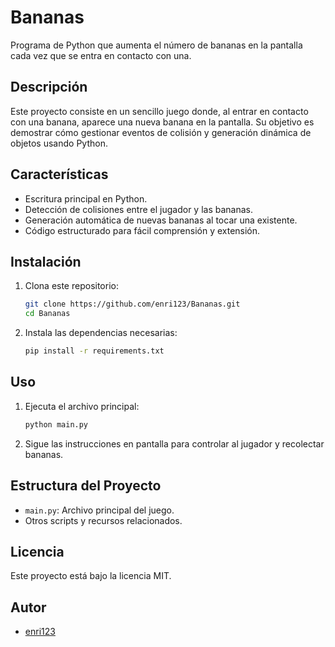# Bananas

Programa de Python que aumenta el número de bananas en la pantalla cada vez que se entra en contacto con una.

## Descripción

Este proyecto consiste en un sencillo juego donde, al entrar en contacto con una banana, aparece una nueva banana en la pantalla. Su objetivo es demostrar cómo gestionar eventos de colisión y generación dinámica de objetos usando Python.

## Características

- Escritura principal en Python.
- Detección de colisiones entre el jugador y las bananas.
- Generación automática de nuevas bananas al tocar una existente.
- Código estructurado para fácil comprensión y extensión.

## Instalación

1. Clona este repositorio:
   ```bash
   git clone https://github.com/enri123/Bananas.git
   cd Bananas
   ```

2. Instala las dependencias necesarias:
   ```bash
   pip install -r requirements.txt
   ```

## Uso

1. Ejecuta el archivo principal:
   ```bash
   python main.py
   ```

2. Sigue las instrucciones en pantalla para controlar al jugador y recolectar bananas.

## Estructura del Proyecto

- `main.py`: Archivo principal del juego.
- Otros scripts y recursos relacionados.

## Licencia

Este proyecto está bajo la licencia MIT.

## Autor

- [enri123](https://github.com/enri123)
